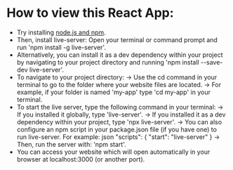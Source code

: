 # How to view this React App:
- Try installing [node.js and npm](https://nodejs.org/en/download).
- Then, install live-server: Open your terminal or command prompt and run 'npm install -g live-server'.
- Alternatively, you can install it as a dev dependency within your project by navigating to your project directory and running 'npm install --save-dev live-server'.
- To navigate to your project directory:
   -> Use the cd command in your terminal to go to the folder where your website files are located.
   -> For example, if your folder is named 'my-app' type 'cd my-app' in your terminal.
- To start the live server, type the following command in your terminal:
  -> If you installed it globally, type 'live-server'.
  -> If you installed it as a dev dependency within your project, type 'npx live-server'.
  -> You can also configure an npm script in your package.json file (if you have one) to run live-server. For example:
json
"scripts": {
  "start": "live-server"
}
  -> Then, run the server with: 'npm start'.
- You can access your website which will open automatically in your browser at localhost:3000 (or another port). 
